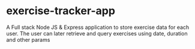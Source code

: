 # exercise-tracker-app
 A Full stack Node JS & Express application to store exercise data for each user. The user can later retrieve and query exercises using date, duration and other params
